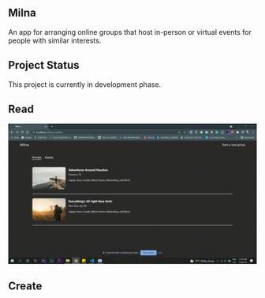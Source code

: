 ## Milna

An app for arranging online groups that host in-person or virtual events for people with similar interests.

## Project Status
This project is currently in development phase. 

## Read 
![](GIFs/MilnaRead.gif)

## Create
